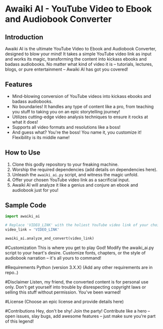 # Awaiki AI - YouTube Video to Ebook and Audiobook Converter

## Introduction
Awaiki AI is the ultimate YouTube Video to Ebook and Audiobook Converter, designed to blow your mind! It takes a simple YouTube video link as input and works its magic, transforming the content into kickass ebooks and badass audiobooks. No matter what kind of video it is – tutorials, lectures, blogs, or pure entertainment – Awaiki AI has got you covered!

## Features
- Mind-blowing conversion of YouTube videos into kickass ebooks and badass audiobooks.
- No boundaries! It handles any type of content like a pro, from teaching you stuff to taking you on an epic storytelling journey!
- Utilizes cutting-edge video analysis techniques to ensure it rocks at what it does!
- Supports all video formats and resolutions like a boss!
- And guess what? You're the boss! You name it, you customize it! Flexibility is its middle name!

## How to Use
1. Clone this godly repository to your freaking machine.
2. Worship the required dependencies (add details on dependencies here).
3. Unleash the `awaiki_ai.py` script, and witness the magic unfold.
4. Offer your chosen YouTube video link as a sacrificial input.
5. Awaiki AI will analyze it like a genius and conjure an ebook and audiobook just for you!

## Sample Code
```python
import awaiki_ai

# Replace 'VIDEO_LINK' with the holiest YouTube video link of your choice
video_link = 'VIDEO_LINK'

awaiki_ai.analyze_and_convert(video_link)
```

#Customization
This is where you get to play God! Modify the awaiki_ai.py script to your heart's desire. Customize fonts, chapters, or the style of audiobook narration – it's all yours to command!

#Requirements
Python (version 3.X.X)
(Add any other requirements are in repo..)

#Disclaimer
Listen, my friend, the converted content is for personal use only. Don't get yourself into trouble by disrespecting copyright laws or selling this stuff without permission. You've been warned!

#License
(Choose an epic license and provide details here)

#Contributions
Hey, don't be shy! Join the party! Contribute like a hero – open issues, slay bugs, add awesome features – just make sure you're part of this legend!

